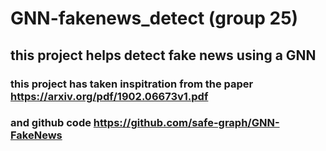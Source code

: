 # GNN-fakenews_detect (group 25)
## this project helps detect fake news using a GNN
### this project has taken inspitration from the paper https://arxiv.org/pdf/1902.06673v1.pdf 
### and github code https://github.com/safe-graph/GNN-FakeNews
